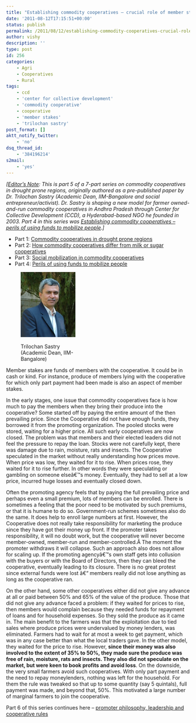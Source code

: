 ```yaml
---
title: "Establishing commodity cooperatives – crucial role of member stakes"
date: '2011-08-12T17:15:51+00:00'
status: publish
permalink: /2011/08/12/establishing-commodity-cooperatives-crucial-role-of-member-stakes
author: vishy
description: ''
type: post
id: 256
categories:
    - Agri
    - Cooperatives
    - Rural
tags:
    - ccd
    - 'center for collective development'
    - 'commodity cooperative'
    - cooperative
    - 'member stakes'
    - 'trilochan sastry'
post_format: []
aktt_notify_twitter:
    - 'no'
dsq_thread_id:
    - '384196214'
s2mail:
    - 'yes'
---
```

*\[<span style="text-decoration: underline;">Editor’s Note</span>: This is part 5 of a 7-part series on commodity cooperatives in drought prone regions, originally authored as a pre-published paper by Dr. Trilochan Sastry (Academic Dean, IIM-Bangalore and social entrepreneur/activist). Dr. Sastry is shaping a new model for farmer owned-and-run commodity cooperatives in Andhra Pradesh through Center for Collective Development (CCD), a Hyderabad-based NGO he founded in 2003. Part 4 in this series was [Establishing commodity cooperatives – perils of using funds to mobilize people](http://www.techsangam.com/2011/08/08/establishing-commodity-cooperatives-perils-of-using-funds-to-mobilize-people/).\]*

- Part 1: [Commodity cooperatives in drought prone regions](http://www.techsangam.com/2011/07/29/commodity-cooperatives-in-drought-prone-regions-part-1/)
- Part 2: [How commodity cooperatives differ from milk or sugar cooperatives](http://www.techsangam.com/2011/08/01/how-commodity-cooperatives-differ-from-milk-sugar-cooperatives/)
- Part 3: [Social mobilization in commodity cooperatives](http://www.techsangam.com/2011/08/04/establishing-commodity-cooperatives-social-mobilization/)
- Part 4: [Perils of using funds to mobilize people](http://www.techsangam.com/2011/08/08/establishing-commodity-cooperatives-perils-of-using-funds-to-mobilize-people/)

<figure aria-describedby="caption-attachment-226" class="wp-caption alignleft" id="attachment_226" style="width: 150px">

[![](../../../../uploads/2011/07/Trilochan_Sastry_iimb.jpg "Trilochan_Sastry_iimb")](../../../../uploads/2011/07/Trilochan_Sastry_iimb.jpg)<figcaption class="wp-caption-text" id="caption-attachment-226">Trilochan Sastry (Academic Dean, IIM-Bangalore)</figcaption></figure>

Member stakes are funds of members with the cooperative. It could be in cash or kind. For instance, produce of members lying with the cooperative for which only part payment had been made is also an aspect of member stakes.

In the early stages, one issue that commodity cooperatives face is how much to pay the members when they bring their produce into the cooperative? Some started off by paying the entire amount of the then prevailing price. Since the Cooperative did not have enough funds, they borrowed it from the promoting organization. The pooled stocks were stored, waiting for a higher price. All such early cooperatives are now closed. The problem was that members and their elected leaders did not feel the pressure to repay the loan. Stocks were not carefully kept, there was damage due to rain, moisture, rats and insects. The Cooperative speculated in the market without really understanding how prices move. When price was low, they waited for it to rise. When prices rose, they waited for it to rise further. In other words they were speculating or gambling on someone elseâ€™s money. Eventually, they had to sell at a low price, incurred huge losses and eventually closed down.

Often the promoting agency feels that by paying the full prevailing price and perhaps even a small premium, lots of members can be enrolled. There is sometimes a feeling that the poor need to be motivated by such premiums, or that it is humane to do so. Government-run schemes sometimes also do the same. It does help to enroll large numbers at first. However, the Cooperative does not really take responsibility for marketing the produce since they have got their money up front. If the promoter takes responsibility, it will no doubt work, but the cooperative will never become member-owned, member-run and member-controlled.Â The moment the promoter withdraws it will collapse. Such an approach also does not allow for scaling up. If the promoting agencyâ€™s own staff gets into collusion with the buyers or with the Board of Directors, then they can bleed the cooperative, eventually leading to its closure. There is no great protest since external funds were lost â€“ members really did not lose anything as long as the cooperative ran.

On the other hand, some other cooperatives either did not give any advance at all or paid between 50% and 65% of the value of the produce. Those that did not give any advance faced a problem: if they waited for prices to rise, then members would complain because they needed funds for repayment of loans and for household expenses. So they sold the produce as it came in. The main benefit to the farmers was that the exploitation due to tied sales where produce prices were undervalued by money lenders, was eliminated. Farmers had to wait for at most a week to get payment, which was in any case better than what the local traders gave. In the other model, they waited for the price to rise. However, **since their money was also involved to the extent of 35% to 50%, they made sure the produce was free of rain, moisture, rats and insects. They also did not speculate on the market, but were keen to book profits and avoid loss**. On the downside, the very small farmers avoid such cooperatives. With only part payment and the need to repay moneylenders, nothing was left for the household. For them the rule was tweaked so that up to some quantity (say 5 quintals), full payment was made, and beyond that, 50%. This motivated a large number of marginal farmers to join the cooperative.

Part 6 of this series continues here – [promoter philosophy, leadership and cooperative rules](http://www.techsangam.com/2011/08/19/establishing-commodity-cooperatives-promoter-philosophy-leadership-cooperative-rules/)